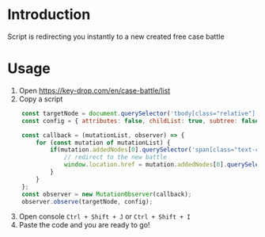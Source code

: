 # Introduction
Script is redirecting you instantly to a new created free case battle
# Usage
1. Open https://key-drop.com/en/case-battle/list
2. Copy a script
```javascript   
    const targetNode = document.querySelector('tbody[class="relative"]');
    const config = { attributes: false, childList: true, subtree: false };

    const callback = (mutationList, observer) => {
        for (const mutation of mutationList) {
            if(mutation.addedNodes[0].querySelector('span[class="text-center text-sm font-bold text-green"]')){
                // redirect to the new battle
                window.location.href = mutation.addedNodes[0].querySelector('a').href
            }
        }
    };
    const observer = new MutationObserver(callback);
    observer.observe(targetNode, config);


```
3. Open console `Ctrl + Shift + J` or `Ctrl + Shift + I`
4. Paste the code and you are ready to go!
